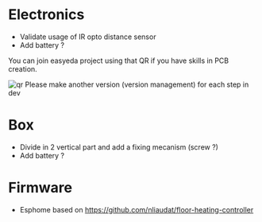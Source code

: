 # Electronics
- Validate usage of IR opto distance sensor
- Add battery ?

You can join easyeda project using that QR if you have skills in PCB creation.

![qr](https://user-images.githubusercontent.com/6782613/190206632-bd1e3e5f-6982-4284-9096-a39a20921d45.png)
Please make another version (version management) for each step in dev


# Box
- Divide in 2 vertical part and add a fixing mecanism (screw ?)
- Add battery ?


# Firmware 
- Esphome based on https://github.com/nliaudat/floor-heating-controller
